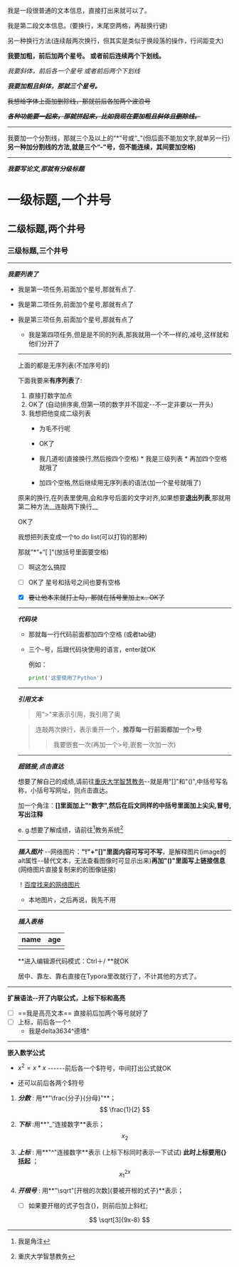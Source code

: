 我是一段很普通的文本信息，直接打出来就可以了。  

我是第二段文本信息。(要换行，末尾空两格，再敲换行键)



另一种换行方法(连续敲两次换行，但其实是类似于换段落的操作，行间距变大)  

**我要加粗，前后加两个星号。**  __或者前后连续两个下划线。__  

*我要斜体，前后各一个星号*  _或者前后两个下划线_  

***我要加粗且斜体，那就三个星号。***  

~~我想给字体上面加删除线，那就前后各加两个波浪号~~



***~~各种功能要一起来，那就拼起来，比如我现在要加粗且斜体且删除线。~~***    

***

我要加一个分割线，那就三个及以上的“*”号或“_"(但后面不能加文字,就单另一行)**另一种加分割线的方法,就是三个“-”号，但不能连续，其间要加空格)**  

***

***我要写论文,那就有分级标题***  

# 一级标题,一个井号  

## 二级标题,两个井号  

### 三级标题,三个井号    

***

***我要列表了***  

* 我是第一项任务,前面加个星号,那就有点了.  

* 我是第二项任务,前面加个星号,那就有点了

* 我是第三项任务,前面加个星号,那就有点了  

  - 我是第四项任务,但是是不同的列表,那我就用一个不一样的,减号,这样就和他们分开了  

  ***

  上面的都是无序列表(不加序号的)  

  下面我要来**有序列表**了:  

  1. 直接打数字加点
  2. OK了 (自动排序奥,但第一项的数字并不固定--不一定非要以一开头)  
  3. 我想把他变成二级列表
        * 为毛不行呢
        * OK了
        * 我几道啦(直接换行,然后按四个空格)
              * 我是三级列表
              * 再加四个空格 就哦了

     * 加四个空格,然后继续用无序列表的语法(加一个星号就哦了)

  原来的换行,在列表里使用,会和序号后面的文字对齐,如果想要**退出列表**,那就用第二种方法__连敲两下换行__

  

  OK了  

  我想把列表变成一个to do list(可以打钩的那种)  

  那就“*”+“[ ]"(放括号里面要空格)  

  * [ ] 啊这怎么搞捏

  * [ ] OK了  星号和括号之间也要有空格

  * [x] ~~要让他本来就打上勾，那就在括号里加上x.. OK了~~

  ***

  ***代码块***

  * 那就每一行代码前面都加四个空格  (或者tab键)
  
  * 三个`~`号，后跟代码块使用的语言，enter就OK
  
    例如：
  
    ~~~python 
    print('这里使用了Python')
    ~~~
  
    
  
  ***
  
  ***引用文本***  
  
  > 用">"来表示引用，我引用了奥  
  
  > 连敲两次换行，表示重开一个，**推荐每一行前面都加一个>号**
  >
  > > 我要嵌套一次(再加一个>号,嵌套一次加一次)  
  
  ***
  
  ***超链接,点击直达***  

  想要了解自己的成绩,请前往[重庆大学智慧教务](http://my.cqu.edu.cn)--就是用“[]"和"()",中括号写名称，小括号写网址，则点击直达。  

  加一个角注：**[]里面加上"^数字",然后在后文同样的中括号里面加上尖尖,冒号,写出注释**

  e. g.想要了解成绩，请前往[^1]教务系统[^2]

  [^1]:我是角注
  [^2]:重庆大学智慧教务
  
  ***
  
  ***插入图片***  --网络图片：**"!"+"[]"**里面内容**可写可不写**，是解释图片(image的alt属性--替代文本，无法查看图像时可显示出来)**再加"()"里面写上链接信息**(网络图片直接复制来的的图像链接)
  
  ！[百度找来的网络图片](https://pics7.baidu.com/feed/6d81800a19d8bc3ed4e19ce456446310a9d34515.jpeg@f_auto?token=0f4940332335373bc86bef6005030916)  
  
  * 本地图片，之后再说，我先不用 
  
  ***
  
  ***插入表格***  
  
  | name | age  |
  | :--: | ---- |
  |      |      |
  
  
  
  **进入编辑源代码模式：Ctrl＋/ **就OK   
  
   居中、靠左、靠右直接在Typora里改就行了，不计其他的方式了。

***

**扩展语法--开了内联公式，上标下标和高亮**  

* [ ] ==我是高亮文本== 直接前后加两个等号就好了
* [ ] 上标，前后各一个^  
  * 我是delta3634^德塔^

***

**嵌入数学公式**  

* $x^2=x*x$ ------前后各一个$符号，中间打出公式就OK  

* 还可以前后各两个$符号    
1. ***分数*** : 用**"\frac{分子}{分母}"**；
$$
\frac{1}{2}
$$
2. ***下标*** :用**“_”连接数字**表示；
$$
x_2
$$

3. ___上标___ : 用**"^"连接数字**表示 (上标下标同时表示一下试试) **此时上标要用{}括起** ；
$$
x_1^{2x}
$$

4. ***开根号*** : 用**"\sqrt"[开根的次数]{要被开根的式子}**表示；
   * [ ] 如果要开根的式子包含{}，则前后加上斜杠\;

$$
\sqrt[3]{9x-8}
$$

